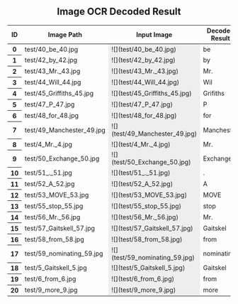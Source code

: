 <div class="container">

<div class="row">

<div class="col-sm-12"><span style="text-align: center;">

## Image OCR Decoded Result

</span>

<table class="table">

<thead>

<tr>

<th scope="col">ID</th>

<th scope="col">Image Path</th>

<th scope="col">Input Image</th>

<th scope="col">Decoded Result</th>

</tr>

</thead>

<tbody>

<tr>

<th scope="row">0</th>

<td>test/40_be_40.jpg</td>

<td style="background:#eee">![](test/40_be_40.jpg)</td>

<td>be</td>

</tr>

<tr>

<th scope="row">1</th>

<td>test/42_by_42.jpg</td>

<td style="background:#eee">![](test/42_by_42.jpg)</td>

<td>by</td>

</tr>

<tr>

<th scope="row">2</th>

<td>test/43_Mr._43.jpg</td>

<td style="background:#eee">![](test/43_Mr._43.jpg)</td>

<td>Mr.</td>

</tr>

<tr>

<th scope="row">3</th>

<td>test/44_Will_44.jpg</td>

<td style="background:#eee">![](test/44_Will_44.jpg)</td>

<td>Wil</td>

</tr>

<tr>

<th scope="row">4</th>

<td>test/45_Griffiths_45.jpg</td>

<td style="background:#eee">![](test/45_Griffiths_45.jpg)</td>

<td>Grifiths</td>

</tr>

<tr>

<th scope="row">5</th>

<td>test/47_P_47.jpg</td>

<td style="background:#eee">![](test/47_P_47.jpg)</td>

<td>P</td>

</tr>

<tr>

<th scope="row">6</th>

<td>test/48_for_48.jpg</td>

<td style="background:#eee">![](test/48_for_48.jpg)</td>

<td>for</td>

</tr>

<tr>

<th scope="row">7</th>

<td>test/49_Manchester_49.jpg</td>

<td style="background:#eee">![](test/49_Manchester_49.jpg)</td>

<td>Manchester</td>

</tr>

<tr>

<th scope="row">8</th>

<td>test/4_Mr._4.jpg</td>

<td style="background:#eee">![](test/4_Mr._4.jpg)</td>

<td>Mr.</td>

</tr>

<tr>

<th scope="row">9</th>

<td>test/50_Exchange_50.jpg</td>

<td style="background:#eee">![](test/50_Exchange_50.jpg)</td>

<td>Exchange</td>

</tr>

<tr>

<th scope="row">10</th>

<td>test/51_._51.jpg</td>

<td style="background:#eee">![](test/51_._51.jpg)</td>

<td>.</td>

</tr>

<tr>

<th scope="row">11</th>

<td>test/52_A_52.jpg</td>

<td style="background:#eee">![](test/52_A_52.jpg)</td>

<td>A</td>

</tr>

<tr>

<th scope="row">12</th>

<td>test/53_MOVE_53.jpg</td>

<td style="background:#eee">![](test/53_MOVE_53.jpg)</td>

<td>MOVE</td>

</tr>

<tr>

<th scope="row">13</th>

<td>test/55_stop_55.jpg</td>

<td style="background:#eee">![](test/55_stop_55.jpg)</td>

<td>stop</td>

</tr>

<tr>

<th scope="row">14</th>

<td>test/56_Mr._56.jpg</td>

<td style="background:#eee">![](test/56_Mr._56.jpg)</td>

<td>Mr.</td>

</tr>

<tr>

<th scope="row">15</th>

<td>test/57_Gaitskell_57.jpg</td>

<td style="background:#eee">![](test/57_Gaitskell_57.jpg)</td>

<td>Gaitskel</td>

</tr>

<tr>

<th scope="row">16</th>

<td>test/58_from_58.jpg</td>

<td style="background:#eee">![](test/58_from_58.jpg)</td>

<td>from</td>

</tr>

<tr>

<th scope="row">17</th>

<td>test/59_nominating_59.jpg</td>

<td style="background:#eee">![](test/59_nominating_59.jpg)</td>

<td>nominating</td>

</tr>

<tr>

<th scope="row">18</th>

<td>test/5_Gaitskell_5.jpg</td>

<td style="background:#eee">![](test/5_Gaitskell_5.jpg)</td>

<td>Gaitskel</td>

</tr>

<tr>

<th scope="row">19</th>

<td>test/6_from_6.jpg</td>

<td style="background:#eee">![](test/6_from_6.jpg)</td>

<td>from</td>

</tr>

<tr>

<th scope="row">20</th>

<td>test/9_more_9.jpg</td>

<td style="background:#eee">![](test/9_more_9.jpg)</td>

<td>more</td>

</tr>

</tbody>

</table>

</div>

</div>

</div>
